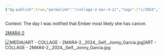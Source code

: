 ```yaml
---
{"dg-publish":true,"permalink":"/collage-2-mar-4-2/","tags":["c/2024","c/series-self","c/N-jonny","c/colour-yellow","c/colour-red","c/colour-blue","c/cloud","c/cat"],"created":"2024-06-28T12:55:28.000-04:00","updated":"2025-08-21T16:16:01.875-04:00"}
---
```



Context: The day I was notified that Ember most likely she has cancer.

[2MAR4-2](https://www.instagram.com/p/C4yrVKwRhra/)

![MEDIA/ART - COLLAGE - 2MAR4-2,_2024,_Self,_Jonny_Garcia.jpg|ART - COLLAGE - 2MAR4-2,_2024,_Self,_Jonny_Garcia.jpg](/img/user/MEDIA/ART%20-%20COLLAGE%20-%202MAR4-2,_2024,_Self,_Jonny_Garcia.jpg)
